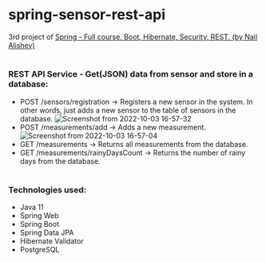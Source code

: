 # spring-sensor-rest-api
3rd project of [Spring -  Full course. Boot, Hibernate, Security, REST. (by Nail Alishev)](https://swiftbook.org/courses/438)
#
### REST API Service - Get(JSON) data from sensor and store in a database:
- POST /sensors/registration -> Registers a new sensor in the system. In other words, just adds a new
sensor to the table of sensors in the database.
![Screenshot from 2022-10-03 16-57-32](https://user-images.githubusercontent.com/83831759/193571443-e75a575a-146a-4839-b531-b03eac519235.png)
- POST /measurements/add -> Adds a new measurement.
![Screenshot from 2022-10-03 16-57-04](https://user-images.githubusercontent.com/83831759/193571963-3b7cdcde-f46d-477b-812b-a324f0026b9f.png)
- GET /measurements -> Returns all measurements from the database.
- GET /measurements/rainyDaysCount -> Returns the number of rainy days from the database.
#
### Technologies used:
- Java 11
- Spring Web
- Spring Boot
- Spring Data JPA
- Hibernate Validator
- PostgreSQL
